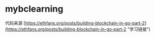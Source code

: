 # mybclearning

代码来源
[https://ethfans.org/posts/building-blockchain-in-go-part-2](https://ethfans.org/posts/building-blockchain-in-go-part-2 "学习链接")
